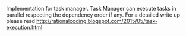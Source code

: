 Implementation for task manager. Task Manager can execute tasks in parallel respecting the dependency order if any. 
For a detailed write up please read http://rationalcoding.blogspot.com/2015/05/task-execution.html
